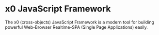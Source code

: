 # x0 JavaScript Framework

The x0 (cross-objects) JavaScript Framework is a modern tool for building powerful Web-Browser Realtime-SPA (Single Page Applications) easily.
